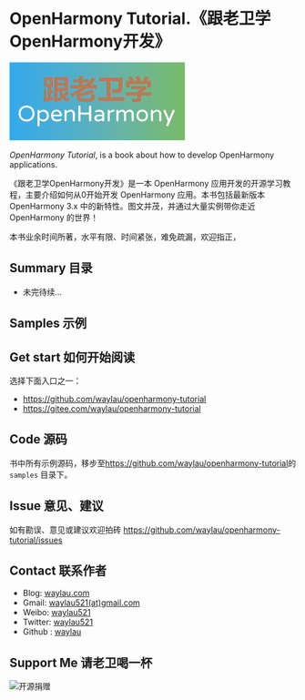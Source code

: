 # OpenHarmony Tutorial.《跟老卫学OpenHarmony开发》

![](images/openharmonylogo.png)

*OpenHarmony Tutorial*, is a book about how to develop OpenHarmony applications.



《跟老卫学OpenHarmony开发》是一本 OpenHarmony 应用开发的开源学习教程，主要介绍如何从0开始开发 OpenHarmony 应用。本书包括最新版本 OpenHarmony 3.x 中的新特性。图文并茂，并通过大量实例带你走近 OpenHarmony 的世界！

本书业余时间所著，水平有限、时间紧张，难免疏漏，欢迎指正，

## Summary 目录


* 未完待续...


## Samples 示例








## Get start 如何开始阅读

选择下面入口之一：

* <https://github.com/waylau/openharmony-tutorial>
* <https://gitee.com/waylau/openharmony-tutorial>


## Code 源码

书中所有示例源码，移步至<https://github.com/waylau/openharmony-tutorial>的 `samples` 目录下。

## Issue 意见、建议

如有勘误、意见或建议欢迎拍砖 <https://github.com/waylau/openharmony-tutorial/issues>

## Contact 联系作者

* Blog: [waylau.com](http://waylau.com)
* Gmail: [waylau521(at)gmail.com](mailto:waylau521@gmail.com)
* Weibo: [waylau521](http://weibo.com/waylau521)
* Twitter: [waylau521](https://twitter.com/waylau521)
* Github : [waylau](https://github.com/waylau)


## Support Me 请老卫喝一杯

![开源捐赠](https://waylau.com/images/showmethemoney-sm.jpg)
